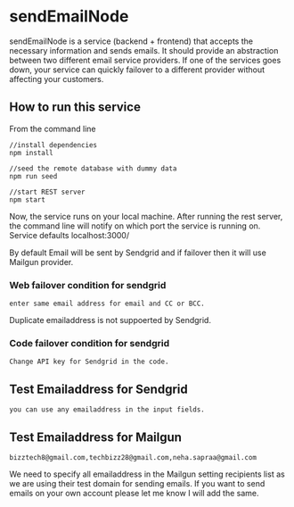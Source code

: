 # sendEmailNode
sendEmailNode is a service (backend + frontend) that accepts the necessary information and sends emails. It should provide an abstraction between two different email service providers. If one of the services goes down, your service can quickly failover to a different provider without affecting your customers.

## How to run this service

From the command line

```cli
//install dependencies
npm install

//seed the remote database with dummy data
npm run seed

//start REST server
npm start
```

Now, the service runs on your local machine. After running the rest server, the
command line will notify on which port the service is running on. Service
defaults localhost:3000/

By default Email will be sent by Sendgrid and if failover then it will use Mailgun provider.
### Web failover condition for sendgrid

```cli
enter same email address for email and CC or BCC.
```
Duplicate emailaddress is not suppoerted by Sendgrid.

### Code failover condition for sendgrid

```cli
Change API key for Sendgrid in the code.
```
## Test Emailaddress for Sendgrid
```
you can use any emailaddress in the input fields.
```
## Test Emailaddress for Mailgun
```
bizztech8@gmail.com,techbizz28@gmail.com,neha.sapraa@gmail.com
```
We need to specify all emailaddress in the Mailgun setting recipients list as we are using their test domain for sending emails. If you want to send emails on your own account please let me know I will add the same.
